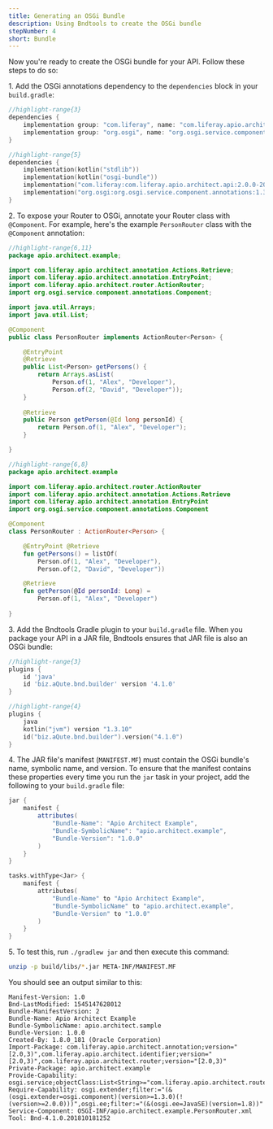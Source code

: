 ```yaml
---
title: Generating an OSGi Bundle
description: Using Bndtools to create the OSGi bundle
stepNumber: 4
short: Bundle
---
```


Now you're ready to create the OSGi bundle for your API. Follow these steps to do so: 

1\.  Add the OSGi annotations dependency to the `dependencies` block in your `build.gradle`:

```groovy gradle
//highlight-range{3}
dependencies {
    implementation group: "com.liferay", name: "com.liferay.apio.architect.api", version: "2.0.0-20181212.154022-16"
    implementation group: "org.osgi", name: "org.osgi.service.component.annotations", version: "1.3.0"
}
```

```kotlin kotlin-dsl
//highlight-range{5}
dependencies {
    implementation(kotlin("stdlib"))
    implementation(kotlin("osgi-bundle"))
    implementation("com.liferay:com.liferay.apio.architect.api:2.0.0-20181212.154022-16")
    implementation("org.osgi:org.osgi.service.component.annotations:1.3.0")
}
```

2\.  To expose your Router to OSGi, annotate your Router class with `@Component`. For example, here's the example `PersonRouter` class with the `@Component` annotation: 

```java
//highlight-range{6,11}
package apio.architect.example;

import com.liferay.apio.architect.annotation.Actions.Retrieve;
import com.liferay.apio.architect.annotation.EntryPoint;
import com.liferay.apio.architect.router.ActionRouter;
import org.osgi.service.component.annotations.Component;

import java.util.Arrays;
import java.util.List;

@Component
public class PersonRouter implements ActionRouter<Person> {

    @EntryPoint
    @Retrieve
    public List<Person> getPersons() {
        return Arrays.asList(
            Person.of(1, "Alex", "Developer"),
            Person.of(2, "David", "Developer"));
    }
    
    @Retrieve
    public Person getPerson(@Id long personId) {
        return Person.of(1, "Alex", "Developer");
    }

}
```

```kotlin
//highlight-range{6,8}
package apio.architect.example

import com.liferay.apio.architect.router.ActionRouter
import com.liferay.apio.architect.annotation.Actions.Retrieve
import com.liferay.apio.architect.annotation.EntryPoint
import org.osgi.service.component.annotations.Component

@Component
class PersonRouter : ActionRouter<Person> {

    @EntryPoint @Retrieve
    fun getPersons() = listOf(
        Person.of(1, "Alex", "Developer"), 
        Person.of(2, "David", "Developer"))

    @Retrieve
    fun getPerson(@Id personId: Long) = 
        Person.of(1, "Alex", "Developer")
        
}
```

3\.  Add the Bndtools Gradle plugin to your `build.gradle` file. When you package your API in a JAR file, Bndtools ensures that JAR file is also an OSGi bundle: 

```groovy gradle
//highlight-range{3}
plugins {
    id 'java'
    id 'biz.aQute.bnd.builder' version '4.1.0'
}
```

```kotlin kotlin-dsl
//highlight-range{4}
plugins {
    java
    kotlin("jvm") version "1.3.10"
    id("biz.aQute.bnd.builder").version("4.1.0")
}
```

4\.  The JAR file's manifest (`MANIFEST.MF`) must contain the OSGi bundle's name, symbolic name, and version. To ensure that the manifest contains these properties every time you run the `jar` task in your project, add the following to your `build.gradle` file: 

```groovy gradle
jar {
    manifest {
        attributes(
            "Bundle-Name": "Apio Architect Example",
            "Bundle-SymbolicName": "apio.architect.example",
            "Bundle-Version": "1.0.0"
        )
    }
}
```

```kotlin kotlin-dsl
tasks.withType<Jar> {
    manifest {
        attributes(
            "Bundle-Name" to "Apio Architect Example",
            "Bundle-SymbolicName" to "apio.architect.example",
            "Bundle-Version" to "1.0.0"
        )
    }
}
```

5\.  To test this, run `./gradlew jar` and then execute this command: 

```bash
unzip -p build/libs/*.jar META-INF/MANIFEST.MF
```

You should see an output similar to this: 

```properties
Manifest-Version: 1.0
Bnd-LastModified: 1545147628012
Bundle-ManifestVersion: 2
Bundle-Name: Apio Architect Example
Bundle-SymbolicName: apio.architect.sample
Bundle-Version: 1.0.0
Created-By: 1.8.0_181 (Oracle Corporation)
Import-Package: com.liferay.apio.architect.annotation;version="[2.0,3)",com.liferay.apio.architect.identifier;version="[2.0,3)",com.liferay.apio.architect.router;version="[2.0,3)"
Private-Package: apio.architect.example
Provide-Capability: osgi.service;objectClass:List<String>="com.liferay.apio.architect.router.ActionRouter"
Require-Capability: osgi.extender;filter:="(&(osgi.extender=osgi.component)(version>=1.3.0)(!(version>=2.0.0)))",osgi.ee;filter:="(&(osgi.ee=JavaSE)(version=1.8))"
Service-Component: OSGI-INF/apio.architect.example.PersonRouter.xml
Tool: Bnd-4.1.0.201810181252
```